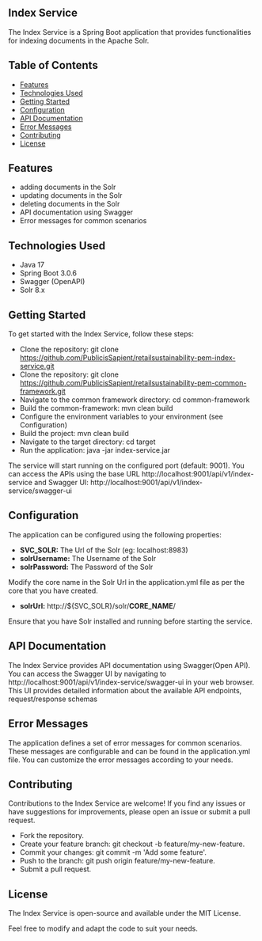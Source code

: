 ## Index Service
The Index Service is a Spring Boot application that provides functionalities for indexing documents in the Apache Solr. 

## Table of Contents
- [Features](#features)
- [Technologies Used](#technologies-used)
- [Getting Started](#getting-started)
- [Configuration](#configuration)
- [API Documentation](#api-documentation)
- [Error Messages](#error-messages)
- [Contributing](#contributing)
- [License](#license)

## Features
- adding documents in the Solr
- updating documents in the Solr
- deleting documents in the Solr
- API documentation using Swagger
- Error messages for common scenarios

## Technologies Used
- Java 17
- Spring Boot 3.0.6
- Swagger (OpenAPI)
- Solr 8.x

## Getting Started
To get started with the Index Service, follow these steps:

- Clone the repository: git clone https://github.com/PublicisSapient/retailsustainability-pem-index-service.git
- Clone the repository: git clone https://github.com/PublicisSapient/retailsustainability-pem-common-framework.git
- Navigate to the common framework directory: cd common-framework
- Build the common-framework: mvn clean build
- Configure the environment variables to your environment (see Configuration)
- Build the project: mvn clean build
- Navigate to the target directory: cd target
- Run the application: java -jar index-service.jar

The service will start running on the configured port (default: 9001). You can access the APIs using the base URL http://localhost:9001/api/v1/index-service and Swagger UI: http://localhost:9001/api/v1/index-service/swagger-ui

## Configuration
The application can be configured using the following properties:

- **SVC_SOLR:** The Url of the Solr (eg: localhost:8983)
- **solrUsername:** The Username of the Solr
- **solrPassword:** The Password of the Solr

Modify the core name in the Solr Url in the application.yml file as per the core that you have created.

- **solrUrl:** http://${SVC_SOLR}/solr/**CORE_NAME**/

Ensure that you have Solr installed and running before starting the service.

## API Documentation
The Index Service provides API documentation using Swagger(Open API). You can access the Swagger UI by navigating to http://localhost:9001/api/v1/index-service/swagger-ui in your web browser. This UI provides detailed information about the available API endpoints, request/response schemas

## Error Messages
The application defines a set of error messages for common scenarios. These messages are configurable and can be found in the application.yml file. You can customize the error messages according to your needs.

## Contributing
Contributions to the Index Service are welcome! If you find any issues or have suggestions for improvements, please open an issue or submit a pull request.

- Fork the repository.
- Create your feature branch: git checkout -b feature/my-new-feature.
- Commit your changes: git commit -m 'Add some feature'.
- Push to the branch: git push origin feature/my-new-feature.
- Submit a pull request.

## License
The Index Service is open-source and available under the MIT License.

Feel free to modify and adapt the code to suit your needs.
